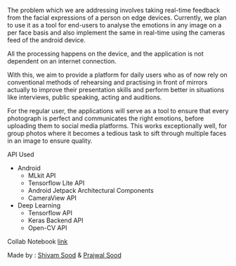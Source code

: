 The problem which we are addressing involves taking real-time feedback from the facial expressions of a person on edge devices. Currently, we plan to use it as a tool for end-users to analyse the emotions in any image on a per face basis and also implement the same in real-time using the cameras feed of the android device.

All the processing happens on the device, and the application is not dependent on an internet connection.

With this, we aim to provide a platform for daily users who as of now rely on conventional methods of rehearsing and practising in front of mirrors actually to improve their presentation skills and perform better in situations like interviews, public speaking, acting and auditions.

For the regular user, the applications will serve as a tool to ensure that every photograph is perfect and communicates the right emotions, before uploading them to social media platforms. This works exceptionally well, for group photos where it becomes a tedious task to sift through multiple faces in an image to ensure quality.

API Used
- Android
  - MLkit API
  - Tensorflow Lite API
  - Android Jetpack Architectural Components
  - CameraView API
- Deep Learning
  - Tensorflow API
  - Keras Backend API
  - Open-CV API

Collab Notebook [link](https://colab.research.google.com/drive/1YLeaN1cjrDet-cmpkMKXXn0H-0s2nQXz?usp=sharing)

Made by : [Shivam Sood](https://github.com/shivamsoods) & [Prajwal Sood](https://github.com/PrajwalSood)

